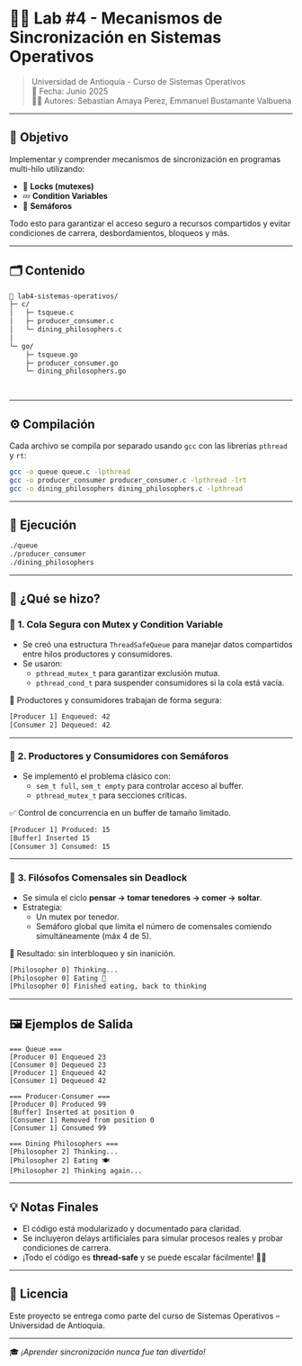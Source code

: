 # 🧠🔄 Lab #4 - Mecanismos de Sincronización en Sistemas Operativos

> Universidad de Antioquia - Curso de Sistemas Operativos  
> 📅 Fecha: Junio 2025  
> 👨‍💻 Autores: Sebastian Amaya Perez, Emmanuel Bustamante Valbuena

---

## 🎯 Objetivo

Implementar y comprender mecanismos de sincronización en programas multi-hilo utilizando:

- 🔐 **Locks (mutexes)**
- 💤 **Condition Variables**
- 🚦 **Semáforos**

Todo esto para garantizar el acceso seguro a recursos compartidos y evitar condiciones de carrera, desbordamientos, bloqueos y más.

---

## 🗂️ Contenido

```bash
📁 lab4-sistemas-operativos/
├─ c/
│   ├─ tsqueue.c
│   ├─ producer_consumer.c
│   └─ dining_philosophers.c
│
└─ go/
    ├─ tsqueue.go
    ├─ producer_consumer.go
    └─ dining_philosophers.go

            
```

---

## ⚙️ Compilación

Cada archivo se compila por separado usando `gcc` con las librerías `pthread` y `rt`:

```bash
gcc -o queue queue.c -lpthread
gcc -o producer_consumer producer_consumer.c -lpthread -lrt
gcc -o dining_philosophers dining_philosophers.c -lpthread
```

---

## 🚀 Ejecución

```bash
./queue
./producer_consumer
./dining_philosophers
```

---

## 🧪 ¿Qué se hizo?

### 🧱 **1. Cola Segura con Mutex y Condition Variable**

- Se creó una estructura `ThreadSafeQueue` para manejar datos compartidos entre hilos productores y consumidores.
- Se usaron:
  - `pthread_mutex_t` para garantizar exclusión mutua.
  - `pthread_cond_t` para suspender consumidores si la cola está vacía.

🔁 Productores y consumidores trabajan de forma segura:

```bash
[Producer 1] Enqueued: 42
[Consumer 2] Dequeued: 42
```

---

### 🧺 **2. Productores y Consumidores con Semáforos**

- Se implementó el problema clásico con:
  - `sem_t full`, `sem_t empty` para controlar acceso al buffer.
  - `pthread_mutex_t` para secciones críticas.

✅ Control de concurrencia en un buffer de tamaño limitado.

```bash
[Producer 1] Produced: 15
[Buffer] Inserted 15
[Consumer 3] Consumed: 15
```

---

### 🍝 **3. Filósofos Comensales sin Deadlock**

- Se simula el ciclo **pensar → tomar tenedores → comer → soltar**.
- Estrategia:
  - Un mutex por tenedor.
  - Semáforo global que limita el número de comensales comiendo simultáneamente (máx 4 de 5).
  
🎯 Resultado: sin interbloqueo y sin inanición.

```bash
[Philosopher 0] Thinking...
[Philosopher 0] Eating 🍝
[Philosopher 0] Finished eating, back to thinking
```

---

## 🖼️ Ejemplos de Salida

```text
=== Queue ===
[Producer 0] Enqueued 23
[Consumer 0] Dequeued 23
[Producer 1] Enqueued 42
[Consumer 1] Dequeued 42

=== Producer-Consumer ===
[Producer 0] Produced 99
[Buffer] Inserted at position 0
[Consumer 1] Removed from position 0
[Consumer 1] Consumed 99

=== Dining Philosophers ===
[Philosopher 2] Thinking...
[Philosopher 2] Eating 🍽️
[Philosopher 2] Thinking again...
```

---

## 💡 Notas Finales

- El código está modularizado y documentado para claridad.
- Se incluyeron delays artificiales para simular procesos reales y probar condiciones de carrera.
- ¡Todo el código es **thread-safe** y se puede escalar fácilmente! 🧵🔧

---

## 📜 Licencia

Este proyecto se entrega como parte del curso de Sistemas Operativos – Universidad de Antioquia.

---

🎓 *¡Aprender sincronización nunca fue tan divertido!*
